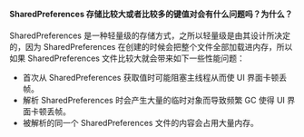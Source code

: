 #### SharedPreferences 存储比较大或者比较多的键值对会有什么问题吗？为什么？

SharedPreferences 是一种轻量级的存储方式，之所以轻量级是由其设计所决定的，因为 SharedPreferences 在创建的时候会把整个文件全部加载进内存，所以如果 SharedPreferences 文件比较大就会带来如下一些性能问题：

- 首次从 SharedPreferences 获取值时可能阻塞主线程从而使 UI 界面卡顿丢帧。
- 解析 SharedPreferences 时会产生大量的临时对象而导致频繁 GC 使得 UI 界面卡顿丢帧。
- 被解析的同一个 SharedPreferences 文件的内容会占用大量内存。